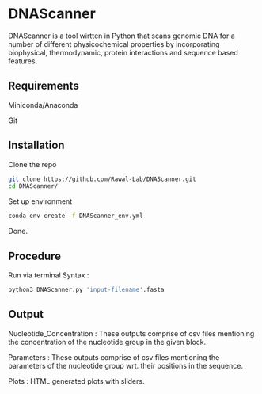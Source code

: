 # DNAScanner
DNAScanner is a tool wirtten in Python that scans genomic DNA for a number of different physicochemical properties by incorporating biophysical, thermodynamic, protein interactions and sequence based features.

## Requirements

Miniconda/Anaconda

Git

## Installation
Clone the repo

```bash
git clone https://github.com/Rawal-Lab/DNAScanner.git
cd DNAScanner/
```

Set up environment 

```bash
conda env create -f DNAScanner_env.yml
```
Done.

## Procedure 
Run via terminal
Syntax : 

```bash
python3 DNAScanner.py 'input-filename'.fasta
```

## Output
Nucleotide_Concentration : These outputs comprise of csv files mentioning the concentration of the nucleotide group in the given block.

Parameters : These outputs comprise of csv files mentioning the parameters of the nucleotide group wrt. their positions in the sequence.

Plots : HTML generated plots with sliders.  
